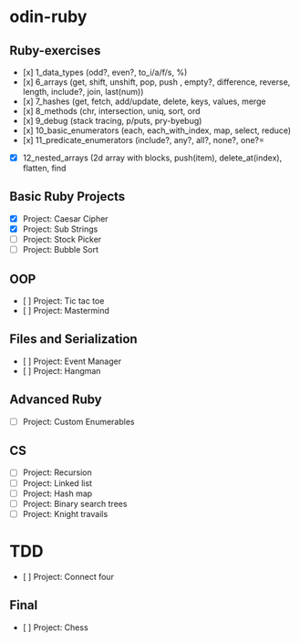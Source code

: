 # odin-ruby

## Ruby-exercises 
- [x] 1_data_types (odd?, even?, to_i/a/f/s, %)
- [x] 6_arrays (get, shift, unshift, pop, push , empty?, difference, reverse, length, include?, join, last(num))
- [x] 7_hashes (get, fetch, add/update, delete, keys, values, merge
- [x] 8_methods (chr, intersection, uniq, sort, ord
- [x] 9_debug (stack tracing, p/puts, pry-byebug)
- [x] 10_basic_enumerators (each, each_with_index, map, select, reduce)
- [x] 11_predicate_enumerators (include?, any?, all?, none?, one?=
- [x] 12_nested_arrays (2d array with blocks, push(item), delete_at(index), flatten, find

## Basic Ruby Projects

- [x] Project: Caesar Cipher
- [x] Project: Sub Strings
- [ ] Project: Stock Picker
- [ ] Project: Bubble Sort

## OOP
- [ ] Project: Tic tac toe
- [ ] Project: Mastermind

## Files and Serialization
- [ ] Project: Event Manager
- [ ] Project: Hangman

## Advanced Ruby
- [ ] Project: Custom Enumerables

## CS
- [ ] Project: Recursion
- [ ] Project: Linked list
- [ ] Project: Hash map
- [ ] Project: Binary search trees
- [ ] Project: Knight travails

# TDD
- [ ] Project: Connect four

## Final
- [ ] Project: Chess

